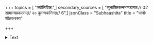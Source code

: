 +++
topics = [ "ज्योतिषिकः",]
secondary_sources = [ "सुभाषितरत्नभाण्डागारः// 02 सामान्यप्रकरणम्// २० कुगणकनिन्दा// 6",]
jsonClass = "Subhaashita"
title = "भानोः शीतकरस्य"

+++

<details><summary>Text</summary>

भानोः शीतकरस्य वापि भुजगग्रासे पुरो निश्चिते तीर्थानामटनं जनस्य घटते तापत्रयोच्चाटनम्।  
इष्टे प्रागवदारिते सति धृतेस्तुष्टेश्च लाभो भवेद्दृष्टे तु व्यसनेऽत्र तत्परिहृतिः कर्तुं जपाद्यैः क्षमा॥
</details>

